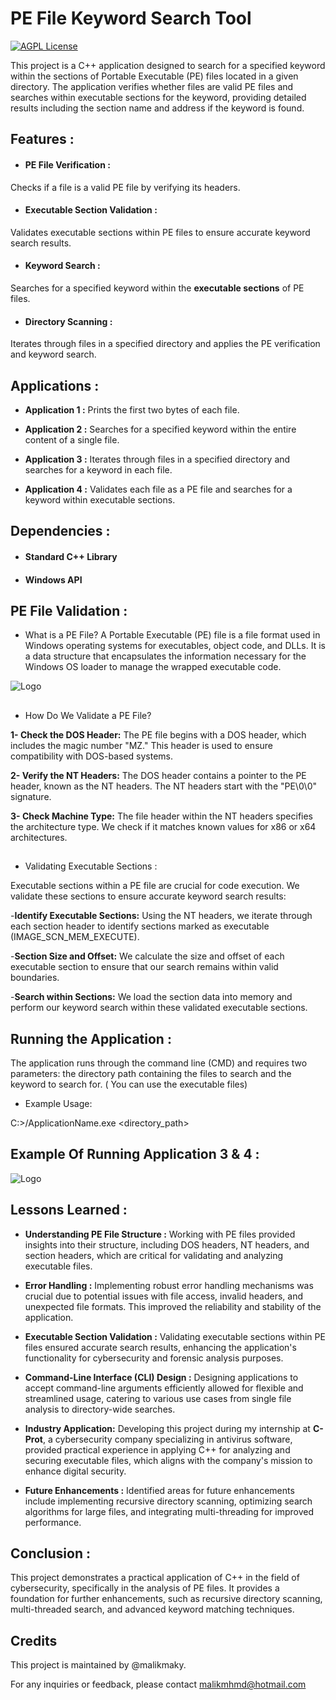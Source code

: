 




# PE File Keyword Search Tool
 [![AGPL License](https://img.shields.io/badge/C++-Project-yellow)](https://dotnet.microsoft.com/en-us/languages/csharp) 
    



This project is a C++ application designed to search for a specified keyword within the sections of Portable Executable (PE) files located in a given directory. The application verifies whether files are valid PE files and searches within executable sections for the keyword, providing detailed results including the section name and address if the keyword is found.







## Features :

- #### __PE File Verification :__ 
Checks if a file is a valid PE file by verifying its headers.

- #### __Executable Section Validation :__ 
Validates executable sections within PE files to ensure accurate keyword search results.
 
- #### __Keyword Search :__

Searches for a specified keyword within the __executable sections__ of PE files.

- #### __Directory Scanning :__
Iterates through files in a specified directory and applies the PE verification and keyword search.

## Applications :
- __Application 1 :__ Prints the first two bytes of each file.

- __Application 2 :__ Searches for a specified keyword within the entire content of a single file.

- __Application 3 :__ Iterates through files in a specified directory and searches for a keyword in each file.

- __Application 4 :__ Validates each file as a PE file and searches for a keyword within executable sections.

## Dependencies :

- #### Standard C++ Library

- #### Windows API

## PE File Validation : 
- What is a PE File?
A Portable Executable (PE) file is a file format used in Windows operating systems for executables, object code, and DLLs. It is a data structure that encapsulates the information necessary for the Windows OS loader to manage the wrapped executable code.

![Logo](https://images2.imgbox.com/ee/5d/jWz6DhCf_o.png)

##

- How Do We Validate a PE File?

__1- Check the DOS Header:__ The PE file begins with a DOS header, which includes the magic number "MZ." This header is used to ensure compatibility with DOS-based systems.

__2- Verify the NT Headers:__ The DOS header contains a pointer to the PE header, known as the NT headers. The NT headers start with the "PE\0\0" signature.

__3- Check Machine Type:__ The file header within the NT headers specifies the architecture type. We check if it matches known values for x86 or x64 architectures.

##

- Validating Executable Sections :

Executable sections within a PE file are crucial for code execution. We validate these sections to ensure accurate keyword search results:

-__Identify Executable Sections:__ Using the NT headers, we iterate through each section header to identify sections marked as executable (IMAGE_SCN_MEM_EXECUTE).

-__Section Size and Offset:__ We calculate the size and offset of each executable section to ensure that our search remains within valid boundaries.

-__Search within Sections:__ We load the section data into memory and perform our keyword search within these validated executable sections.

## Running the Application : 

The application runs through the command line (CMD) and requires two parameters: the directory path containing the files to search and the keyword to search for. ( You can use the executable files)

- Example Usage:

C:>/ApplicationName.exe <directory_path> <keyword>

## Example Of Running Application 3 & 4 : 
![Logo](https://images2.imgbox.com/d6/45/JhpowQ9x_o.png)


## Lessons Learned :

- __Understanding PE File Structure :__ Working with PE files provided insights into their structure, including DOS headers, NT headers, and section headers, which are critical for validating and analyzing executable files.

- __Error Handling :__ Implementing robust error handling mechanisms was crucial due to potential issues with file access, invalid headers, and unexpected file formats. This improved the reliability and stability of the application.

- __Executable Section Validation :__ Validating executable sections within PE files ensured accurate search results, enhancing the application's functionality for cybersecurity and forensic analysis purposes.

- __Command-Line Interface (CLI) Design :__ Designing applications to accept command-line arguments efficiently allowed for flexible and streamlined usage, catering to various use cases from single file analysis to directory-wide searches.

- __Industry Application:__ Developing this project during my internship at __C-Prot__, a cybersecurity company specializing in antivirus software, provided practical experience in applying C++ for analyzing and securing executable files, which aligns with the company's mission to enhance digital security.

- __Future Enhancements :__ Identified areas for future enhancements include implementing recursive directory scanning, optimizing search algorithms for large files, and integrating multi-threading for improved performance.

## Conclusion :
This project demonstrates a practical application of C++ in the field of cybersecurity, specifically in the analysis of PE files. It provides a foundation for further enhancements, such as recursive directory scanning, multi-threaded search, and advanced keyword matching techniques.

## Credits

This project is maintained by @malikmaky.

For any inquiries or feedback, please contact malikmhmd@hotmail.com

